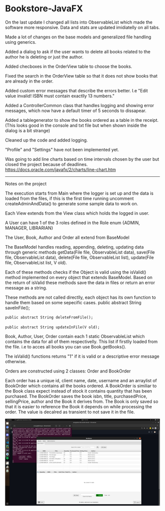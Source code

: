 # Bookstore-JavaFX

On the last update I changed all lists into ObservableList which made the software more responsive. Data and stats are updated imidiatelly on all tabs.

Made a lot of changes on the base models and generalized file handling using generics.

Added a dialog to ask if the user wants to delete all books related to the author he is deleting or just the author.

Added checboxes in the OrderView table to choose the books.

Fixed the search in the OrderView table so that it does not show books that are already in the order.

Added custom error messages that describe the errors better. I.e "Edit value invalid! ISBN must contain exactlly 13 numbers."

Added a ControllerCommon class that handles logging and showing error messages, which now have a default timer of 5 seconds to dissapear.

Added a tablegenerator to show the books ordered as a table in the receipt. (This looks good in the console and txt file but when shown inside the dialog is a bit strange)

Cleaned up the code and added logging.

"Profile" and "Settings" have not been implemented yet. 

Was going to add line charts based on time intervals chosen by the user but closed the project because of deadlines.
https://docs.oracle.com/javafx/2/charts/line-chart.htm



---------------
Notes on the project


The execution starts from Main where the logger is set up and the data is loaded from the files, if this is the first time running uncomment createAdminAndData() to generate some sample data to work on.

Each View extends from the View class which holds the logged in user.

A User can have 1 of the 3 roles defined in the Role enum {ADMIN, MANAGER, LIBRARIAN}

The User, Book, Author and Order all extend from BaseModel

The BaseModel handles reading, appending, deleting, updating data through generic methods getData(File file, ObservableList<T> data), save(File file, ObservableList<V> data), delete(File file, ObservableList<V> list), update(File file, ObservableList<V> list, V old).

Each of these methods checks if the Object is valid using the isValid() method implemented on every object that extends BaseModel. Based on the return of isValid these methods save the data in files or return an error message as a string.

These methods are not called directlly, each object has its own function to handle them based on some sepecific cases. 
    public abstract String saveInFile();

    public abstract String deleteFromFile();

    public abstract String updateInFile(V old);

Book, Author, User, Order contain  each 1 static ObservableList which contains the data for all of them respectivelly. This list if firstlly loaded from the file. i.e to acces all books you can use Book.getBooks().

The isValid() functions returns "1" if it is valid or a descriptive error message otherwise.
    

Orders are constructed using 2 classes: Order and BookOrder

Each order has a unique id, client name, date, username and an arraylist of BookOrder which contains all the books ordered.
A BookOrder is similiar to the Book class expect instead of stock it contains quantity that has been purchased.
The BookOrder saves the book isbn, title, purchasedPrice, sellingPrice, author and the Book it derives from.
The Book is only saved so that it is easier to reference the Book it depends on while processing the order. The value is decalred as transient to not save it in the file.
    
 
<img src="Screenshots/1.png" >
